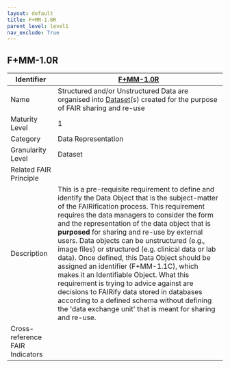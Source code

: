 ```yaml
---
layout: default
title: F+MM-1.0R
parent_level: level1
nav_exclude: True
---
```


## F+MM-1.0R

| Identifier | [F+MM-1.0R](https://github.com/FAIRplus/Data-Maturity/edit/v0.3/docs/_indicators/A.%20F+MM-1.0R.md) |
| ---------- | ----------|
| Name | Structured and/or Unstructured Data are organised into [Dataset](https://fairplus.github.io/Data-Maturity/docs/Glossary/#dataset)(s) created for the purpose of FAIR sharing and re-use  |
| Maturity Level | 1 |
| Category | Data Representation |
| Granularity Level | Dataset |
| Related FAIR Principle | |
| Description | This is a pre-requisite requirement to define and identify the Data Object that is the subject-matter of the FAIRification process. This requirement requires the data managers to consider the form and the representation of the data object that is **purposed** for sharing and re-use by external users. Data objects can be unstructured (e.g., image files) or structured (e.g. clinical data or lab data). Once defined, this Data Object should be assigned an identifier (F+MM-1.1C), which makes it an Identifiable Object. What this requirement is trying to advice against are decisions to FAIRify data stored in databases according to a defined schema without defining the 'data exchange unit' that is meant for sharing and re-use.
| Cross-reference FAIR Indicators |  |
